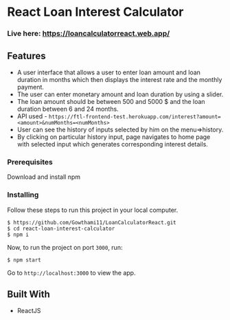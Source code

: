 # React Loan Interest Calculator



### Live here: https://loancalculatorreact.web.app/

## Features

- A user interface that allows a user to enter loan amount and
  loan duration in months which then displays the interest rate and the monthly payment.
- The user can enter monetary amount and loan duration by using a slider.
- The loan amount should be between 500 and 5000 \$ and the loan duration between 6
  and 24 months.
- API used - `https://ftl-frontend-test.herokuapp.com/interest?amount=<amount>&numMonths=<numMonths>`<br/>
- User can see the history of inputs selected by him on the menu=>history.
- By clicking on particular history input, page navigates to home page with selected input which generates corresponding interest details.


### Prerequisites

Download and install npm

### Installing

Follow these steps to run this project in your local computer.
```
$ https://github.com/Gowthami11/LoanCalculatorReact.git
$ cd react-loan-interest-calculator
$ npm i
```
Now, to run the project on port `3000`, run:

```
$ npm start
```

Go to `http://localhost:3000` to view the app.

## Built With

- ReactJS
